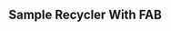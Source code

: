 ## Sample Recycler With FAB

[1]: https://en.wikipedia.org/wiki/Hobbit#Lifestyle "Hobbit lifestyles"

